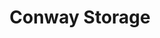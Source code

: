 ---
title: "Conway Storage"
url: /petoskey/conway-storage-fochtman-industrial-drive/
shop: storage rental
---